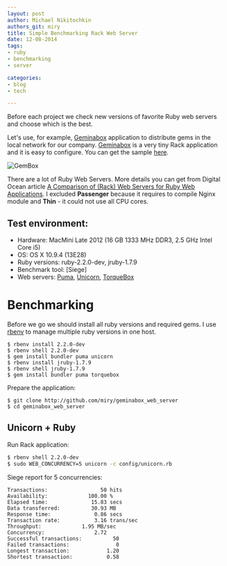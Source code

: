 ```yaml
---
layout: post
author: Michael Nikitochkin
authors_git: miry
title: Simple Benchmarking Rack Web Server
date: 12-08-2014
tags:
- ruby
- benchmarking
- server

categories:
- blog
- tech

---
```


Before each project we check new versions of favorite Ruby web servers and choose which is the best.

Let's use, for example, [Geminabox](http://tomlea.co.uk/posts/gem-in-a-box/) application to distribute gems in the local network for our company. [Geminabox](http://tomlea.co.uk/posts/gem-in-a-box/) is a very tiny Rack application and it is easy to configure. You can get the sample [here](https://github.com/miry/geminabox_web_server). 

![GemBox](http://ournewupdates.files.wordpress.com/2011/11/gem-box.png)

<!--cut-->

There are a lot of Ruby Web Servers. More details you can get from Digital Ocean article [A Comparison of (Rack) Web Servers for Ruby Web Applications](https://www.digitalocean.com/community/tutorials/a-comparison-of-rack-web-servers-for-ruby-web-applications). I excluded **Passenger** because it requires to compile Nginx module and **Thin** - it could not use all CPU cores.

## Test environment:

- Hardware: MacMini Late 2012 (16 GB 1333 MHz DDR3, 2.5 GHz Intel Core i5)
- OS: OS X 10.9.4 (13E28)
- Ruby versions: ruby-2.2.0-dev, jruby-1.7.9
- Benchmark tool: [Siege]
- Web servers: [Puma](http://puma.io), [Unicorn](http://unicorn.bogomips.org), [TorqueBox](http://torquebox.org)

# Benchmarking

Before we go we should install all ruby versions and required gems. I use [rbenv](http://rbenv.org) to manage multiple ruby versions in one host.

```shell
$ rbenv install 2.2.0-dev
$ rbenv shell 2.2.0-dev
$ gem install bundler puma unicorn 
$ rbenv install jruby-1.7.9
$ rbenv shell jruby-1.7.9
$ gem install bundler puma torquebox
```

Prepare the application:

```shell
$ git clone http://github.com/miry/geminabox_web_server
$ cd geminabox_web_server
```

## Unicorn + Ruby

Run Rack application:
```bash
$ rbenv shell 2.2.0-dev
$ sudo WEB_CONCURRENCY=5 unicorn -c config/unicorn.rb
```

Siege report for 5 concurrencies:

```text
Transactions:		          50 hits
Availability:		      100.00 %
Elapsed time:		       15.83 secs
Data transferred:	       30.93 MB
Response time:		        0.86 secs
Transaction rate:	        3.16 trans/sec
Throughput:		        1.95 MB/sec
Concurrency:		        2.72
Successful transactions:          50
Failed transactions:	           0
Longest transaction:	        1.20
Shortest transaction:	        0.58
```



